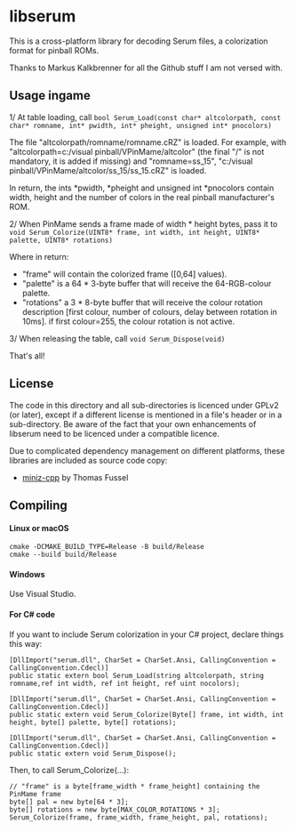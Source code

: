 # libserum
This is a cross-platform library for decoding Serum files, a colorization format for pinball ROMs.

Thanks to Markus Kalkbrenner for all the Github stuff I am not versed with.

## Usage ingame

1/ At table loading, call `bool Serum_Load(const char* altcolorpath, const char* romname, int* pwidth, int* pheight, unsigned int* pnocolors)`

The file "altcolorpath/romname/romname.cRZ" is loaded. For example, with "altcolorpath=c:/visual pinball/VPinMame/altcolor" (the final "/" is not mandatory, it is added if missing) and "romname=ss_15", "c:/visual pinball/VPinMame/altcolor/ss_15/ss_15.cRZ" is loaded.

In return, the ints *pwidth, *pheight and unsigned int *pnocolors contain width, height and the number of colors in the real pinball manufacturer's ROM.

2/ When PinMame sends a frame made of width * height bytes, pass it to `void Serum_Colorize(UINT8* frame, int width, int height, UINT8* palette, UINT8* rotations)`

Where in return:
- "frame" will contain the colorized frame ([0,64] values).
- "palette" is a 64 * 3-byte buffer that will receive the 64-RGB-colour palette.
- "rotations" a 3 * 8-byte buffer that will receive the colour rotation description [first colour, number of colours, delay between rotation in 10ms]. if first colour=255, the colour rotation is not active.

3/ When releasing the table, call `void Serum_Dispose(void)`

That's all!

## License 
The code in this directory and all sub-directories is licenced under GPLv2 (or later), except if a different license is
mentioned in a file's header or in a sub-directory. Be aware of the fact that your own enhancements of libserum need to
be licenced under a compatible licence.

Due to complicated dependency management on different platforms, these libraries are included as source code copy:
* [miniz-cpp](https://github.com/tfussell/miniz-cpp) by Thomas Fussel

## Compiling

#### Linux or macOS
```shell
cmake -DCMAKE_BUILD_TYPE=Release -B build/Release
cmake --build build/Release
```

#### Windows
Use Visual Studio.

#### For C# code
If you want to include Serum colorization in your C# project, declare things this way:

```
[DllImport("serum.dll", CharSet = CharSet.Ansi, CallingConvention = CallingConvention.Cdecl)]
public static extern bool Serum_Load(string altcolorpath, string romname,ref int width, ref int height, ref uint nocolors);

[DllImport("serum.dll", CharSet = CharSet.Ansi, CallingConvention = CallingConvention.Cdecl)]
public static extern void Serum_Colorize(Byte[] frame, int width, int height, byte[] palette, byte[] rotations);

[DllImport("serum.dll", CharSet = CharSet.Ansi, CallingConvention = CallingConvention.Cdecl)]
public static extern void Serum_Dispose();
```

Then, to call Serum_Colorize(...):

```
// "frame" is a byte[frame_width * frame_height] containing the PinMame frame
byte[] pal = new byte[64 * 3];
byte[] rotations = new byte[MAX_COLOR_ROTATIONS * 3];
Serum_Colorize(frame, frame_width, frame_height, pal, rotations);
```
